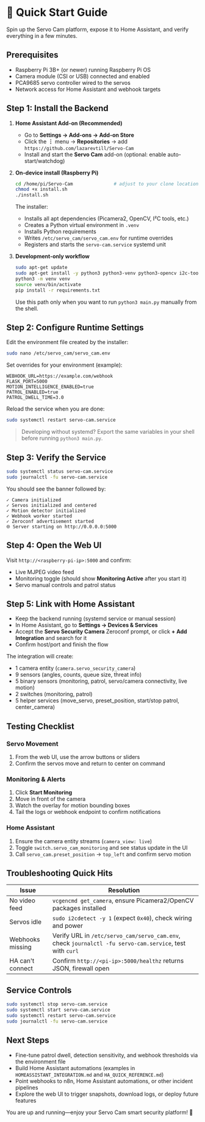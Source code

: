# 🚀 Quick Start Guide

Spin up the Servo Cam platform, expose it to Home Assistant, and verify everything in a few minutes.

## Prerequisites

- Raspberry Pi 3B+ (or newer) running Raspberry Pi OS
- Camera module (CSI or USB) connected and enabled
- PCA9685 servo controller wired to the servos
- Network access for Home Assistant and webhook targets

## Step 1: Install the Backend

1. **Home Assistant Add-on (Recommended)**
   - Go to **Settings → Add-ons → Add-on Store**
   - Click the **⋮** menu → **Repositories** → add `https://github.com/lazarevtill/Servo-Cam`
   - Install and start the **Servo Cam** add-on (optional: enable auto-start/watchdog)

2. **On-device install (Raspberry Pi)**
   ```bash
   cd /home/pi/Servo-Cam               # adjust to your clone location
   chmod +x install.sh
   ./install.sh
   ```
   The installer:
   - Installs all apt dependencies (Picamera2, OpenCV, I²C tools, etc.)
   - Creates a Python virtual environment in `.venv`
   - Installs Python requirements
   - Writes `/etc/servo_cam/servo_cam.env` for runtime overrides
   - Registers and starts the `servo-cam.service` systemd unit

3. **Development-only workflow**
   ```bash
   sudo apt-get update
   sudo apt-get install -y python3 python3-venv python3-opencv i2c-tools
   python3 -m venv venv
   source venv/bin/activate
   pip install -r requirements.txt
   ```
   Use this path only when you want to run `python3 main.py` manually from the shell.

## Step 2: Configure Runtime Settings

Edit the environment file created by the installer:

```bash
sudo nano /etc/servo_cam/servo_cam.env
```

Set overrides for your environment (example):

```env
WEBHOOK_URL=https://example.com/webhook
FLASK_PORT=5000
MOTION_INTELLIGENCE_ENABLED=true
PATROL_ENABLED=true
PATROL_DWELL_TIME=3.0
```

Reload the service when you are done:

```bash
sudo systemctl restart servo-cam.service
```

> Developing without systemd? Export the same variables in your shell before running `python3 main.py`.

## Step 3: Verify the Service

```bash
sudo systemctl status servo-cam.service
sudo journalctl -fu servo-cam.service
```

You should see the banner followed by:

```
✓ Camera initialized
✓ Servos initialized and centered
✓ Motion detector initialized
✓ Webhook worker started
✓ Zeroconf advertisement started
🌐 Server starting on http://0.0.0.0:5000
```

## Step 4: Open the Web UI

Visit `http://<raspberry-pi-ip>:5000` and confirm:
- Live MJPEG video feed
- Monitoring toggle (should show **Monitoring Active** after you start it)
- Servo manual controls and patrol status

## Step 5: Link with Home Assistant

- Keep the backend running (systemd service or manual session)
- In Home Assistant, go to **Settings → Devices & Services**
- Accept the **Servo Security Camera** Zeroconf prompt, or click **+ Add Integration** and search for it
- Confirm host/port and finish the flow

The integration will create:
- 1 camera entity (`camera.servo_security_camera`)
- 9 sensors (angles, counts, queue size, threat info)
- 5 binary sensors (monitoring, patrol, servo/camera connectivity, live motion)
- 2 switches (monitoring, patrol)
- 5 helper services (move_servo, preset_position, start/stop patrol, center_camera)

## Testing Checklist

### Servo Movement
1. From the web UI, use the arrow buttons or sliders
2. Confirm the servos move and return to center on command

### Monitoring & Alerts
1. Click **Start Monitoring**
2. Move in front of the camera
3. Watch the overlay for motion bounding boxes
4. Tail the logs or webhook endpoint to confirm notifications

### Home Assistant
1. Ensure the camera entity streams (`camera_view: live`)
2. Toggle `switch.servo_cam_monitoring` and see status update in the UI
3. Call `servo_cam.preset_position` → `top_left` and confirm servo motion

## Troubleshooting Quick Hits

| Issue | Resolution |
|-------|------------|
| No video feed | `vcgencmd get_camera`, ensure Picamera2/OpenCV packages installed |
| Servos idle | `sudo i2cdetect -y 1` (expect `0x40`), check wiring and power |
| Webhooks missing | Verify URL in `/etc/servo_cam/servo_cam.env`, check `journalctl -fu servo-cam.service`, test with `curl` |
| HA can't connect | Confirm `http://<pi-ip>:5000/healthz` returns JSON, firewall open |

## Service Controls

```bash
sudo systemctl stop servo-cam.service
sudo systemctl start servo-cam.service
sudo systemctl restart servo-cam.service
sudo journalctl -fu servo-cam.service
```

## Next Steps

- Fine-tune patrol dwell, detection sensitivity, and webhook thresholds via the environment file
- Build Home Assistant automations (examples in `HOMEASSISTANT_INTEGRATION.md` and `HA_QUICK_REFERENCE.md`)
- Point webhooks to n8n, Home Assistant automations, or other incident pipelines
- Explore the web UI to trigger snapshots, download logs, or deploy future features

You are up and running—enjoy your Servo Cam smart security platform! 🎉
